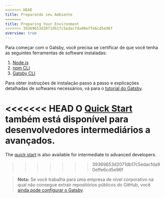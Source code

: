```yaml
---
<<<<<<< HEAD
title: Preparando seu Ambiente
=======
title: Preparing Your Environment
>>>>>>> 39369653d2071db17c5edacfda90effe6cd5e96f
overview: true
---
```


Para começar com o Gatsby, você precisa se certificar de que você tenha as seguintes ferramentas de software instaladas: 

1.  [Node.js](/tutorial/part-zero/#install-nodejs-for-your-appropriate-operating-system)
2.  [npm CLI](/tutorial/part-zero/#check-your-nodejs-installation)
3.  [Gatsby CLI](/tutorial/part-zero/#using-the-gatsby-cli)

Para obter instruções de instalação passo a passo e explicações detalhadas de softwares necessários, vá para o [tutorial do Gatsby](/tutorial/part-zero/).

<<<<<<< HEAD
O [Quick Start](/docs/quick-start/) também está disponível para desenvolvedores intermediários a avançados.
=======
The [quick start](/docs/quick-start/) is also available for intermediate to advanced developers.
>>>>>>> 39369653d2071db17c5edacfda90effe6cd5e96f

> **Nota:** Se você trabalha para uma empresa de nível corporativo na qual não consegue extrair repositórios públicos do GitHub, você [ainda pode configurar o Gatsby](/docs/setting-up-gatsby-without-gatsby-new/).

<GuideList slug={props.slug} />
